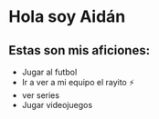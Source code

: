 # Hola soy Aidán
## Estas son mis aficiones: 
- Jugar al futbol
- Ir a ver a mi equipo el rayito ⚡
- ver series
- Jugar videojuegos
